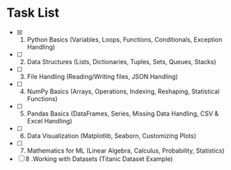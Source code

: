 # Task List

- [x] 1. Python Basics (Variables, Loops, Functions, Conditionals, Exception Handling)
- [ ] 2. Data Structures (Lists, Dictionaries, Tuples, Sets, Queues, Stacks)
- [ ] 3. File Handling (Reading/Writing files, JSON Handling)
- [ ] 4. NumPy Basics (Arrays, Operations, Indexing, Reshaping, Statistical Functions)
- [ ] 5. Pandas Basics (DataFrames, Series, Missing Data Handling, CSV & Excel Handling)
- [ ] 6. Data Visualization (Matplotlib, Seaborn, Customizing Plots)
- [ ] 7. Mathematics for ML (Linear Algebra, Calculus, Probability, Statistics)
- [ ] 8 .Working with Datasets (Titanic Dataset Example)